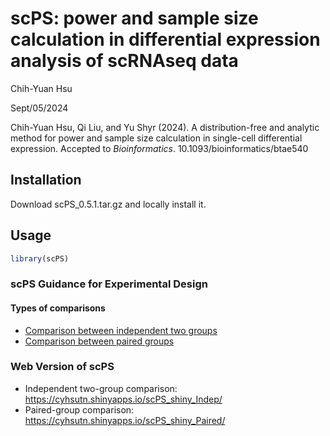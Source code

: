 scPS: power and sample size calculation in differential expression analysis of scRNAseq data
================
Chih-Yuan Hsu

Sept/05/2024

Chih-Yuan Hsu, Qi Liu, and Yu Shyr (2024). A distribution-free and analytic method for power and sample size calculation in single-cell differential expression. Accepted to *Bioinformatics*. 10.1093/bioinformatics/btae540

## Installation

Download scPS_0.5.1.tar.gz and locally install it.

## Usage

``` r
library(scPS)
```

### scPS Guidance for Experimental Design
#### Types of comparisons

- [Comparison between independent two groups](scPS_indep.md)
- [Comparison between paired groups](scPS_paired.md)

### Web Version of scPS

- Independent two-group comparison:
  <https://cyhsutn.shinyapps.io/scPS_shiny_Indep/>
- Paired-group comparison:
  <https://cyhsutn.shinyapps.io/scPS_shiny_Paired/>

